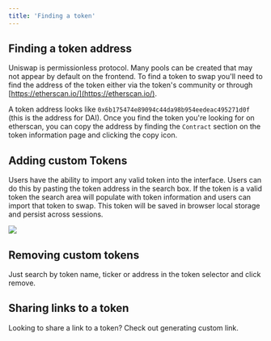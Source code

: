 ```yaml
---
title: 'Finding a token'
---
```


## Finding a token address

Uniswap is permissionless protocol. Many pools can be created that may not appear by default on the frontend. To find a token to swap you'll need to find the address of the token either via the token's community or through [https://etherscan.io/](https://etherscan.io/).

A token address looks like `0x6b175474e89094c44da98b954eedeac495271d0f` (this is the address for DAI). Once you find the token you're looking for on etherscan, you can copy the address by finding the `Contract` section on the token information page and clicking the copy icon.

## Adding custom Tokens

Users have the ability to import any valid token into the interface. Users can do this by pasting the token address in the search box. If the token is a valid token the search area will populate with token information and users can import that token to swap. This token will be saved in browser local storage and persist across sessions.

![](images/select.gif)

## Removing custom tokens

Just search by token name, ticker or address in the token selector and click remove.

## Sharing links to a token

Looking to share a link to a token? Check out <Link to="docs/v2/web-app/generating-custom-links/">generating custom link</Link>.
